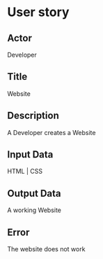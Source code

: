 # User story

## Actor
Developer

## Title
Website

## Description
A Developer creates a Website

## Input Data
HTML |
CSS

## Output Data
A working Website

## Error
The website does not work
